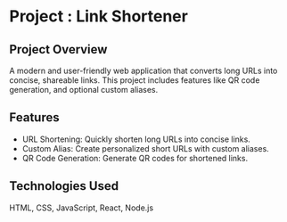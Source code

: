 # Project : Link Shortener

## Project Overview

A modern and user-friendly web application that converts long URLs into concise, shareable links. This project includes features like QR code generation, and optional custom aliases.

## Features

- URL Shortening: Quickly shorten long URLs into concise links.
- Custom Alias: Create personalized short URLs with custom aliases.
- QR Code Generation: Generate QR codes for shortened links.

## Technologies Used

HTML, CSS, JavaScript, React, Node.js
